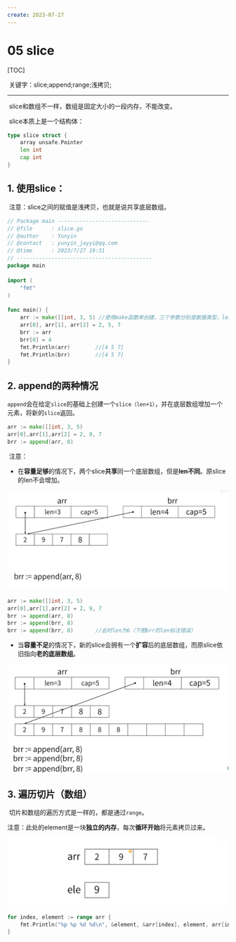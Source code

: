 ```yaml
---
create: 2023-07-27
---
```

# 05 slice

[TOC]

​	关键字：slice;append;range;浅拷贝;

---

​	slice和数组不一样，数组是固定大小的一段内存，不能改变。

​	slice本质上是一个结构体：

```go
type slice struct {
	array unsafe.Pointer
    len int
    cap int
}
```

## 1. 使用slice：

​	注意：slice之间的赋值是浅拷贝，也就是说共享底层数组。

```go
// Package main -----------------------------
// @file      : slice.go
// @author    : Yunyin
// @contact   : yunyin_jayyi@qq.com
// @time      : 2023/7/27 19:31
// -------------------------------------------
package main

import (
	"fmt"
)

func main() {
	arr := make([]int, 3, 5) //使用make函数来创建，三个参数分别是数据类型，len，cap
	arr[0], arr[1], arr[2] = 2, 5, 7
	brr := arr		
	brr[0] = 4
	fmt.Println(arr)		//[4 5 7]
	fmt.Println(brr)		//[4 5 7]
}

```

## 2. append的两种情况

​	`append`会在给定`slice`的基础上创建一个`slice（len+1）`，并在底层数组增加一个元素，将新的`slice`返回。

```go
arr := make([]int, 3, 5)
arr[0],arr[1],arr[2] = 2, 9, 7
brr := append(arr, 8)
```

​	注意：

* 在**容量足够**的情况下，两个slice**共享**同一个底层数组，但是**len不同**。原slice的len不会增加。

![image-20230727194931847](./assets/image-20230727194931847.png)

```go
arr := make([]int, 3, 5)
arr[0],arr[1],arr[2] = 2, 9, 7
brr := append(arr, 8)
brr := append(brr, 8)
brr := append(brr, 8)		//此时len为6（下图brr的len标注错误）
```

* 当**容量不足**的情况下，新的slice会拥有一个**扩容**后的底层数组，而原slice依旧指向**老的底层数组**。

![image-20230727195404613](./assets/image-20230727195404613.png)

## 3. 遍历切片（数组）

​	切片和数组的遍历方式是一样的，都是通过`range`。

​	注意：此处的element是一块**独立的内存**，每次**循环开始**将元素拷贝过来。

![image-20230727200212993](./assets/image-20230727200212993.png)

```go
for index, element := range arr {
    fmt.Println("%p %p %d %d\n", &element, &arr[index], element, arr[index])
}
```

